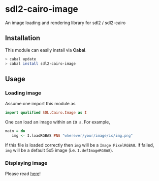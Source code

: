 # sdl2-cairo-image

An image loading and rendering library for sdl2 / sdl2-cairo

## Installation

This module can easily install via **Cabal**.

``` bash
> cabal update
> cabal install sdl2-cairo-image
```

## Usage

### Loading image

Assume one import this module as

``` haskell
import qualified SDL.Cairo.Image as I
```

One can load an image within an `IO a`.
For example,

``` haskell
main = do
   img <- I.loadRGBA8 PNG "wherever/your/image/is/img.png"
```

If this file is loaded correctly then `img` will be a `Image PixelRGBA8`.
If failed, `img` will be a default 5x5 image (i.e. `I.defImageRGBA8`).

### Displaying image

Please read [here](https://hackage.haskell.org/package/sdl2-cairo-image/docs/SDL-Cairo-Image-Render.html)!
